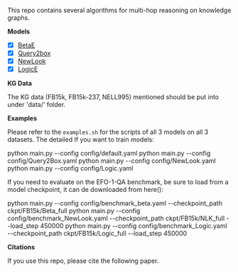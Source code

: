 
This repo contains several algorithms for multi-hop reasoning on knowledge graphs.

**Models**
- [x] [BetaE](https://arxiv.org/abs/2010.11465)
- [x] [Query2box](https://arxiv.org/abs/2002.05969)
- [x] [NewLook](http://tonghanghang.org/pdfs/kdd21_newlook.pdf)
- [x] [LogicE](https://arxiv.org/abs/2103.00418)

**KG Data**

The KG data (FB15k, FB15k-237, NELL995) mentioned should be put into under 'data/' folder.



**Examples**

Please refer to the `examples.sh` for the scripts of all 3 models on all 3 datasets.
The detailed 
If you want to train models:

python main.py --config config/default.yaml
python main.py --config config/Query2Box.yaml
python main.py --config config/NewLook.yaml
python main.py --config config/Logic.yaml


If you need to evaluate on the EFO-1-QA benchmark, be sure to load from a model checkpoint, it can de downloaded
from here():

python main.py --config config/benchmark_beta.yaml --checkpoint_path ckpt/FB15k/Beta_full
python main.py --config config/benchmark_NewLook.yaml --checkpoint_path ckpt/FB15k/NLK_full --load_step 450000
python main.py --config config/benchmark_Logic.yaml --checkpoint_path ckpt/FB15k/Logic_full --load_step 450000


**Citations**

If you use this repo, please cite the following paper.


